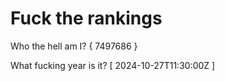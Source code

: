 # Fuck the rankings

Who the hell am I?
{ 7497686 }

What fucking year is it?
[ 2024-10-27T11:30:00Z ]
